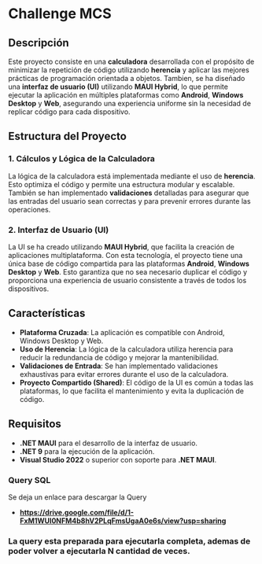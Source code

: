 # Challenge MCS

## Descripción

Este proyecto consiste en una **calculadora** desarrollada con el propósito de minimizar la repetición de código utilizando **herencia** y aplicar las mejores prácticas de programación orientada a objetos. Tambien, se ha diseñado una **interfaz de usuario (UI)** utilizando **MAUI Hybrid**, lo que permite ejecutar la aplicación en múltiples plataformas como **Android**, **Windows Desktop** y **Web**, asegurando una experiencia uniforme sin la necesidad de replicar código para cada dispositivo.

## Estructura del Proyecto

### 1. **Cálculos y Lógica de la Calculadora**
La lógica de la calculadora está implementada mediante el uso de **herencia**. Esto optimiza el código y permite una estructura modular y escalable. También se han implementado **validaciones** detalladas para asegurar que las entradas del usuario sean correctas y para prevenir errores durante las operaciones.

### 2. **Interfaz de Usuario (UI)**
La UI se ha creado utilizando **MAUI Hybrid**, que facilita la creación de aplicaciones multiplataforma. Con esta tecnología, el proyecto tiene una única base de código compartida para las plataformas **Android**, **Windows Desktop** y **Web**. Esto garantiza que no sea necesario duplicar el código y proporciona una experiencia de usuario consistente a través de todos los dispositivos.

## Características

- **Plataforma Cruzada**: La aplicación es compatible con Android, Windows Desktop y Web.
- **Uso de Herencia**: La lógica de la calculadora utiliza herencia para reducir la redundancia de código y mejorar la mantenibilidad.
- **Validaciones de Entrada**: Se han implementado validaciones exhaustivas para evitar errores durante el uso de la calculadora.
- **Proyecto Compartido (Shared)**: El código de la UI es común a todas las plataformas, lo que facilita el mantenimiento y evita la duplicación de código.

## Requisitos

- **.NET MAUI** para el desarrollo de la interfaz de usuario.
- **.NET 9** para la ejecución de la aplicación.
- **Visual Studio 2022** o superior con soporte para **.NET MAUI**.

### Query SQL
Se deja un enlace para descargar la Query
- **https://drive.google.com/file/d/1-FxM1WUI0NFM4b8hV2PLqFmsUgaA0e6s/view?usp=sharing**
### La query esta preparada para ejecutarla completa, ademas de poder volver a ejecutarla N cantidad de veces.
